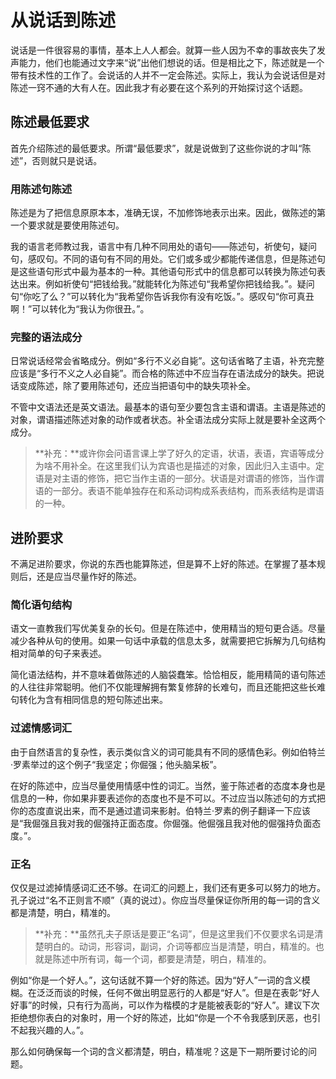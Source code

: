 # 从说话到陈述

说话是一件很容易的事情，基本上人人都会。就算一些人因为不幸的事故丧失了发声能力，他们也能通过文字来“说”出他们想说的话。但是相比之下，陈述就是一个带有技术性的工作了。会说话的人并不一定会陈述。实际上，我认为会说话但是对陈述一窍不通的大有人在。因此我才有必要在这个系列的开始探讨这个话题。

##  陈述最低要求

首先介绍陈述的最低要求。所谓“最低要求”，就是说做到了这些你说的才叫“陈述”，否则就只是说话。

### 用陈述句陈述

陈述是为了把信息原原本本，准确无误，不加修饰地表示出来。因此，做陈述的第一个要求就是要使用陈述句。

我的语言老师教过我，语言中有几种不同用处的语句——陈述句，祈使句，疑问句，感叹句。不同的语句有不同的用处。它们或多或少都能传递信息，但是陈述句是这些语句形式中最为基本的一种。其他语句形式中的信息都可以转换为陈述句表达出来。例如祈使句“把钱给我。”就能转化为陈述句“我希望你把钱给我。”。疑问句“你吃了么？”可以转化为“我希望你告诉我你有没有吃饭。”。感叹句“你可真丑啊！”可以转化为“我认为你很丑。”。

### 完整的语法成分

日常说话经常会省略成分。例如“多行不义必自毙”。这句话省略了主语，补充完整应该是“多行不义之人必自毙”。而合格的陈述中不应当存在语法成分的缺失。把说话变成陈述，除了要用陈述句，还应当把语句中的缺失项补全。

不管中文语法还是英文语法。最基本的语句至少要包含主语和谓语。主语是陈述的对象，谓语描述陈述对象的动作或者状态。补全语法成分实际上就是要补全这两个成分。

> **补充：**或许你会问语言课上学了好久的定语，状语，表语，宾语等成分为啥不用补全。在这里我们认为宾语也是描述的对象，因此归入主语中。定语是对主语的修饰，把它当作主语的一部分。状语是对谓语的修饰，当作谓语的一部分。表语不能单独存在和系动词构成系表结构，而系表结构是谓语的一种。

## 进阶要求

不满足进阶要求，你说的东西也能算陈述，但是算不上好的陈述。在掌握了基本规则后，还是应当尽量作好的陈述。

### 简化语句结构

语文一直教我们写优美复杂的长句。但是在陈述中，使用精当的短句更合适。尽量减少各种从句的使用。如果一句话中承载的信息太多，就需要把它拆解为几句结构相对简单的句子来表述。

简化语法结构，并不意味着做陈述的人脑袋蠢笨。恰恰相反，能用精简的语句陈述的人往往非常聪明。他们不仅能理解拥有繁复修辞的长难句，而且还能把这些长难句转化为含有相同信息的短句陈述出来。

### 过滤情感词汇

由于自然语言的复杂性，表示类似含义的词可能具有不同的感情色彩。例如伯特兰·罗素举过的这个例子“我坚定；你倔强；他头脑呆板”。

在好的陈述中，应当尽量使用情感中性的词汇。当然，鉴于陈述者的态度本身也是信息的一种，你如果非要表述你的态度也不是不可以。不过应当以陈述句的方式把你的态度直说出来，而不是通过遣词来影射。伯特兰·罗素的例子翻译一下应该是“我倔强且我对我的倔强持正面态度。你倔强。他倔强且我对他的倔强持负面态度。”。

### 正名

仅仅是过滤掉情感词汇还不够。在词汇的问题上，我们还有更多可以努力的地方。孔子说过“名不正则言不顺”（真的说过）。你应当尽量保证你所用的每一词的含义都是清楚，明白，精准的。

> **补充：**虽然孔夫子原话是要正“名词”，但是这里我们不仅要求名词是清楚明白的。动词，形容词，副词，介词等都应当是清楚，明白，精准的。也就是陈述中所有词，每一个词，都要是清楚，明白，精准的。

例如“你是一个好人。”，这句话就不算一个好的陈述。因为“好人”一词的含义模糊。在泛泛而谈的时候，任何不做出明显恶行的人都是“好人”。但是在表彰“好人好事”的时候，只有行为高尚，可以作为楷模的才是能被表彰的“好人”。建议下次拒绝想你表白的对象时，用一个好的陈述，比如“你是一个不令我感到厌恶，也引不起我兴趣的人。”。

那么如何确保每一个词的含义都清楚，明白，精准呢？这是下一期所要讨论的问题。

